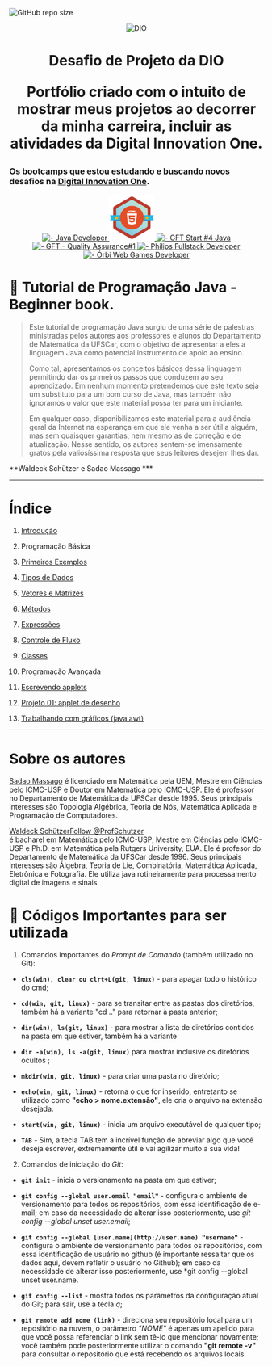 ![GitHub repo size](https://img.shields.io/github/repo-size/AlanJoabio/DesafiodaDIO) 

<!--Banner session-->
<p align="center">
<img src="https://hermes.digitalinnovation.one/assets/diome/logo.png" alt="DIO" tittle="Digital Innovation One">
</p>

<!--Banner session-->
<p>
<h1 align="center">
Desafio de Projeto da DIO
</p>

Portfólio criado com o intuito de mostrar meus projetos ao decorrer da minha carreira, incluir  as atividades da Digital Innovation One.

### Os bootcamps que estou estudando e buscando novos desafios na [Digital Innovation One](https://digitalinnovation.one/).
 </p>
  
<p align="center">
<!-- Ícones das linguagens -->
<!-- Java -->
<a href="[https://web.dio.me/track/java-developer]">
<img src="https://hermes.digitalinnovation.one/tracks/f6608227-3917-416e-91e2-6cddaf116bf8.png" alt=" - Java Developer" tittle="Java" width="90" height="90">
</a>
 
<!-- HTML Web Developer -->
<a href="[https://web.dio.me/track/9fb3f492-ea99-4055-82cb-c364f18706ec]">
<img src="https://github.com/AlanJoabio/aula_bootstrap/blob/main/img/html5dio.png" alt=" - HTML Web Developer" tittle="HTML" width="90" height="90">
</a>

<!-- gft-start-4-Java -->

<a href="[https://web.dio.me/track/gft-start-4-java]">
<img src="https://hermes.digitalinnovation.one/tracks/f8bc60f2-9ca1-4389-be8b-dd0a18827f8c.png" alt=" - GFT Start #4 Java" tittle="GFT" width="90" height="90">
</a>
  
<!-- GFT - Quality Assurance#1 -->
<a href="[https://web.dio.me/track/cd71a3e7-dfd2-425a-b635-5db0dbae00da]">
<img src="https://hermes.digitalinnovation.one/tracks/936b7d01-ec68-409b-9db7-e1a5c06a3efe.png" alt=" - GFT - Quality Assurance#1" tittle="GFT" width="90" height="90">
</a>
  
<!-- Philips Fullstack Developer -->
<a href="[https://web.dio.me/track/5c0a81e0-3566-4314-8075-298147b2858d]">
<img src="https://hermes.digitalinnovation.one/tracks/0168902d-e703-4a51-af7a-eceda69637f1.png" alt=" - Philips Fullstack Developer" tittle="Philips" width="90" height="90">
</a>

<!-- Órbi Web Games Developer -->
<a href="[https://web.dio.me/track/0522447b-1f5c-473a-895d-6966414aaa65]">
<img src="https://hermes.digitalinnovation.one/tracks/5a0ef2bf-8cca-4be7-b506-3945fbb8f1d4.png" alt=" - Órbi Web Games Developer" tittle="Órbi" width="90" height="90">
</a>
</p>


  
# 📖 Tutorial de Programação Java - Beginner book.

> Este tutorial de programação Java surgiu de uma série de palestras
> ministradas pelos autores aos professores e alunos do Departamento
> de Matemática da UFSCar, com o objetivo de apresentar a eles
> a linguagem Java como potencial instrumento de apoio ao ensino.
> 
> Como tal, apresentamos os conceitos básicos dessa linguagem
> permitindo dar os primeiros passos que conduzem ao seu aprendizado. Em
> nenhum momento pretendemos que este texto seja um substituto para um bom
> curso de Java, mas também não ignoramos o valor que
> este material possa ter para um iniciante.
> 
> Em qualquer caso, disponibilizamos este material para a audiência
> geral
> da Internet na esperança em que ele venha a ser útil a alguém, mas sem quaisquer garantias, nem mesmo as de correção e
> de atualização. Nesse sentido, os autores sentem-se imensamente
> gratos pela valiosíssima resposta que seus leitores desejem lhes dar.

**Waldeck Schützer e Sadao Massago ***

 ---

# Índice

1. [Introdução](https://www.dm.ufscar.br/~waldeck/curso/java/introd.html)
  
2. Programação Básica
  
  1. [Primeiros Exemplos](https://www.dm.ufscar.br/~waldeck/curso/java/part21.html)
    
  2. [Tipos de Dados](https://www.dm.ufscar.br/~waldeck/curso/java/part22.html)
    
  3. [Vetores e Matrizes](https://www.dm.ufscar.br/~waldeck/curso/java/part23.html)
    
  4. [Métodos](https://www.dm.ufscar.br/~waldeck/curso/java/part24.html)
    
  5. [Expressões](https://www.dm.ufscar.br/~waldeck/curso/java/part25.html)
    
  6. [Controle de Fluxo](https://www.dm.ufscar.br/~waldeck/curso/java/part26.html)
    
  7. [Classes](https://www.dm.ufscar.br/~waldeck/curso/java/part27.html)
    
3. Programação Avançada
  
  1. [Escrevendo applets](https://www.dm.ufscar.br/~waldeck/curso/java/part33.html)
    
  2. [Projeto 01: applet
    de desenho](https://www.dm.ufscar.br/~waldeck/curso/java/part34.html)
    
  3. [Trabalhando com gráficos
    (java.awt)](https://www.dm.ufscar.br/~waldeck/curso/java/part36.html)
    

---

# Sobre os autores

[Sadao Massago](http://www.dm.ufscar.br/~sadao/) é licenciado em Matemática pela UEM,
Mestre em Ciências pelo ICMC-USP e Doutor em
Matemática pelo ICMC-USP. Ele é professor
no Departamento de Matemática da UFSCar desde 1995.
Seus principais interesses são Topologia Algébrica,
Teoria de Nós, Matemática Aplicada e
Programação de Computadores.


[Waldeck Schützer](http://www.dm.ufscar.br/~waldeck/)[Follow @ProfSchutzer](http://twitter.com/ProfSchutzer)  
é bacharel em Matemática
pelo ICMC-USP, Mestre em Ciências pelo ICMC-USP e Ph.D. em
Matemática pela Rutgers University, EUA. Ele é profesor
do Departamento de Matemática da UFSCar desde 1996. Seus principais
interesses são Álgebra, Teoria de Lie, Combinatória,
Matemática Aplicada, Eletrônica e Fotografia.
Ele utiliza java rotineiramente para processamento digital
de imagens e sinais.
  

  
# :key: Códigos Importantes para ser utilizada

1. Comandos importantes do *Prompt de Comando* (também utilizado no Git):
- **`cls(win), clear ou clrt+L(git, linux)`** - para apagar todo o histórico do cmd;

- **`cd(win, git, linux)`** - para se transitar entre as pastas dos diretórios, também há a variante "cd .." para retornar à pasta anterior;

- **`dir(win), ls(git, linux)`** -  para mostrar a lista de diretórios contidos na pasta em que estiver, também há a variante  

- **`dir -a(win), ls -a(git, linux)`** para mostrar inclusive os diretórios ocultos ;

- **`mkdir(win, git, linux)`** - para criar uma pasta no diretório;

- **`echo(win, git, linux)`** - retorna o que for inserido, entretanto se utilizado como **"echo > nome.extensão"**, ele cria o arquivo na extensão desejada.

- **`start(win, git, linux)`** - inicia um arquivo executável de qualquer tipo;

- **`TAB`** - Sim, a tecla TAB tem a incrível função de abreviar algo que você deseja escrever, extremamente útil e vai agilizar muito a sua vida!
2. Comandos de iniciação do *Git*:
- **`git init`** - inicia o versionamento na pasta em que estiver;

- **`git config --global user.email "email"`** - configura o ambiente de versionamento para todos os repositórios, com essa identificação de e-mail; em caso da necessidade de alterar isso posteriormente, use *git config --global unset user.email*;

- **`git config --global [user.name](http://user.name) "username"`** - configura o ambiente de versionamento para todos os repositórios, com essa identificação de usuário no github (é importante ressaltar que os dados aqui, devem refletir o usuário no Github); em caso da necessidade de alterar isso posteriormente, use *git config --global unset user.name.

- **`git config --list`** - mostra todos os parâmetros da configuração atual do Git; para sair, use a tecla *q*;

- **`git remote add nome (link)`**  - direciona seu repositório local para um repositório na nuvem, o parâmetro  *"NOME"*  é apenas um apelido para que você possa referenciar o link sem tê-lo que mencionar novamente; você também pode posteriormente utilizar o comando  **"git remote -v"** para consultar o repositório que está recebendo os arquivos locais.
